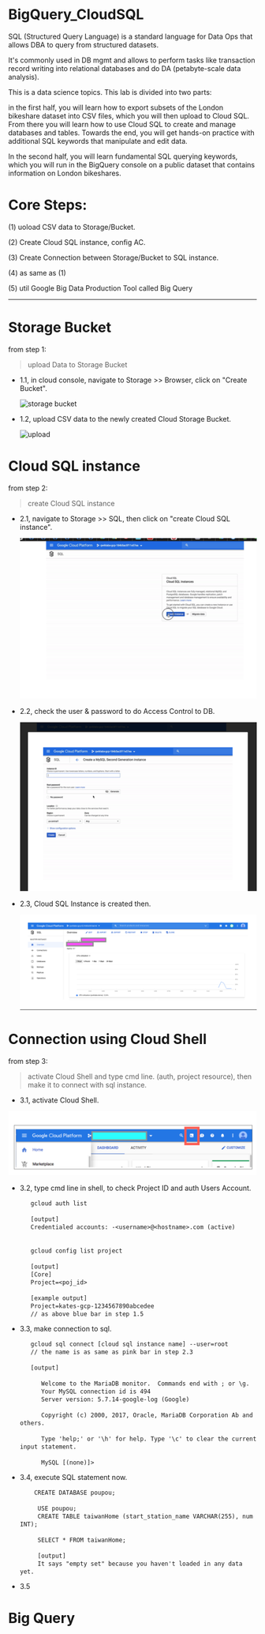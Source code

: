 # BigQuery_CloudSQL

SQL (Structured Query Language) is a standard language for Data Ops that allows DBA to query from structured datasets. 

It's commonly used in DB mgmt and allows to perform tasks like transaction record writing into relational databases and do DA (petabyte-scale data analysis).

This is a data science topics. This lab is divided into two parts: 

in the first half, you will learn how to export subsets of the London bikeshare dataset into CSV files, which you will then upload to Cloud SQL. From there you will learn how to use Cloud SQL to create and manage databases and tables. Towards the end, you will get hands-on practice with additional SQL keywords that manipulate and edit data.

In the second half, you will learn fundamental SQL querying keywords, which you will run in the BigQuery console on a public dataset that contains information on London bikeshares.

# Core Steps:

(1) uoload CSV data to Storage/Bucket.

(2) Create Cloud SQL instance, config AC.

(3) Create Connection between Storage/Bucket to SQL instance.

(4) as same as (1)

(5) util Google Big Data Production Tool called Big Query

--------------

# Storage Bucket

from step 1:

> upload Data to Storage Bucket

* 1.1, in cloud console, navigate to Storage >> Browser, click on "Create Bucket".


    ![storage bucket](https://cdn.qwiklabs.com/MJaLpJcY4bF7yM0I4XC%2BlzCe3F32kXqqayPLGZ5vK4Q%3D)
    
* 1.2, upload CSV data to the newly created Cloud Storage Bucket.

    ![upload](https://cdn.qwiklabs.com/O0gGDUAw3%2BKFgvwpeQvYtmRFgfAlChH09mZMXpztL%2FM%3D)
    
# Cloud SQL instance

from step 2:

> create Cloud SQL instance

* 2.1, navigate to Storage >> SQL, then click on "create Cloud SQL instance".

    ![cloud sql instance](https://raw.githubusercontent.com/QueenieCplusplus/BigQuery_CloudSQL/main/sql_instance.png)

* 2.2, check the user & password to do Access Control to DB.

    ![AC](https://raw.githubusercontent.com/QueenieCplusplus/BigQuery_CloudSQL/main/AC.png)

* 2.3, Cloud SQL Instance is created then.

    ![](https://raw.githubusercontent.com/QueenieCplusplus/BigQuery_CloudSQL/main/cloud_sql_instance_created_1.png)

# Connection using Cloud Shell

from step 3:

> activate Cloud Shell and type cmd line. (auth, project resource), then make it to connect with sql instance.

* 3.1, activate Cloud Shell.

![gcloud](https://raw.githubusercontent.com/QueenieCplusplus/BigQuery_CloudSQL/main/Cloud%20Shell.png)

* 3.2, type cmd line in shell, to check Project ID and auth Users Account.

         gcloud auth list
         
         [output]
         Credentialed accounts: -<username>@<hostname>.com (active)
     
         
         gcloud config list project
         
         [output]
         [Core]
         Project=<poj_id>
         
         [example output]
         Project=kates-gcp-1234567890abcedee
         // as above blue bar in step 1.5


* 3.3, make connection to sql.

         gcloud sql connect [cloud sql instance name] --user=root
         // the name is as same as pink bar in step 2.3

         [output]
         
            Welcome to the MariaDB monitor.  Commands end with ; or \g.
            Your MySQL connection id is 494
            Server version: 5.7.14-google-log (Google)

            Copyright (c) 2000, 2017, Oracle, MariaDB Corporation Ab and others.

            Type 'help;' or '\h' for help. Type '\c' to clear the current input statement.

            MySQL [(none)]>
            
 * 3.4, execute SQL statement now.
  
           CREATE DATABASE poupou;
           
            USE poupou;
            CREATE TABLE taiwanHome (start_station_name VARCHAR(255), num INT);
            
            SELECT * FROM taiwanHome;
            
            [output]
            It says "empty set" because you haven't loaded in any data yet.
            
  * 3.5

# Big Query
